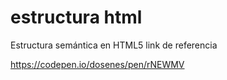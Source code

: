 # estructura html
Estructura semántica en HTML5
link de referencia

https://codepen.io/dosenes/pen/rNEWMV
